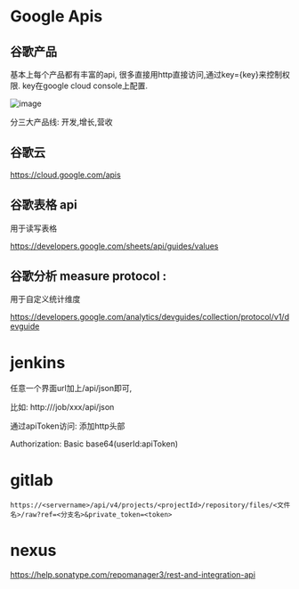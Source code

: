 # Google Apis

## 谷歌产品

基本上每个产品都有丰富的api, 很多直接用http直接访问,通过key={key}来控制权限. key在google cloud console上配置.

![image](https://cdn.jsdelivr.net/gh/hss01248/picbed/pic/pic/image-20200602224018316.png)

分三大产品线:  开发,增长,营收



## 谷歌云

https://cloud.google.com/apis

## 谷歌表格 api

用于读写表格

 https://developers.google.com/sheets/api/guides/values

## 谷歌分析 measure protocol :

用于自定义统计维度

 https://developers.google.com/analytics/devguides/collection/protocol/v1/devguide



# jenkins

任意一个界面url加上/api/json即可,

比如: http://<servername>/job/xxx/api/json

通过apiToken访问: 添加http头部

Authorization: Basic base64(userId:apiToken)



# gitlab

```
https://<servername>/api/v4/projects/<projectId>/repository/files/<文件名>/raw?ref=<分支名>&private_token=<token>
```

# nexus

https://help.sonatype.com/repomanager3/rest-and-integration-api



